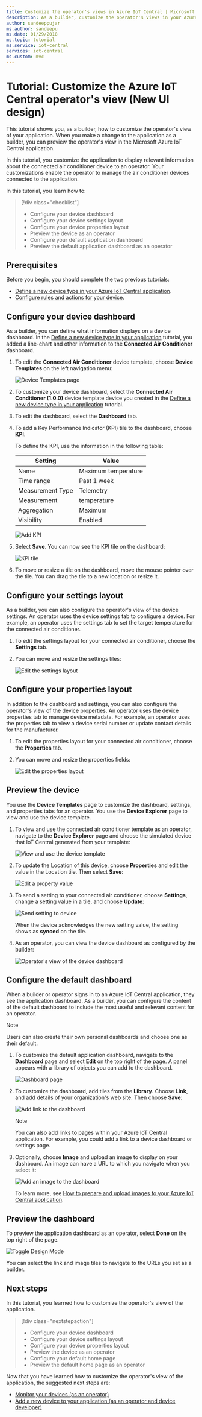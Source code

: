 ```yaml
---
title: Customize the operator's views in Azure IoT Central | Microsoft Docs
description: As a builder, customize the operator's views in your Azure IoT Central application.
author: sandeeppujar
ms.author: sandeepu
ms.date: 01/29/2018
ms.topic: tutorial
ms.service: iot-central
services: iot-central
ms.custom: mvc
---
```


# Tutorial: Customize the Azure IoT Central operator's view (New UI design)

This tutorial shows you, as a builder, how to customize the operator's view of your application. When you make a change to the application as a builder, you can preview the operator's view in the Microsoft Azure IoT Central application.

In this tutorial, you customize the application to display relevant information about the connected air conditioner device to an operator. Your customizations enable the operator to manage the air conditioner devices connected to the application.

In this tutorial, you learn how to:

> [!div class="checklist"]
> * Configure your device dashboard
> * Configure your device settings layout
> * Configure your device properties layout
> * Preview the device as an operator
> * Configure your default application dashboard
> * Preview the default application dashboard as an operator


## Prerequisites

Before you begin, you should complete the two previous tutorials:

* [Define a new device type in your Azure IoT Central application](tutorial-define-device-type.md).
* [Configure rules and actions for your device](tutorial-configure-rules.md).

## Configure your device dashboard

As a builder, you can define what information displays on a device dashboard. In the [Define a new device type in your application](tutorial-define-device-type.md) tutorial, you added a line-chart and other information to the **Connected Air Conditioner** dashboard.

1. To edit the **Connected Air Conditioner** device template, choose **Device Templates** on the left navigation menu:

    ![Device Templates page](media/tutorial-customize-operator/devicetemplates.png)

2. To customize your device dashboard, select the **Connected Air Conditioner (1.0.0)** device template device you created in the [Define a new device type in your application](tutorial-define-device-type.md) tutorial.

3. To edit the dashboard, select the **Dashboard** tab.

4. To add a Key Performance Indicator (KPI) tile to the dashboard, choose **KPI**:

    To define the KPI, use the information in the following table:

    | Setting     | Value |
    | ----------- | ----- |
    | Name        | Maximum temperature |
    | Time range  | Past 1 week |
    | Measurement Type | Telemetry |
    | Measurement | temperature |
    | Aggregation | Maximum |
    | Visibility  | Enabled |

    ![Add KPI](media/tutorial-customize-operator/addkpi.png)

5. Select **Save**. You can now see the KPI tile on the dashboard:

    ![KPI tile](media/tutorial-customize-operator/temperaturekpi.png)

6. To move or resize a tile on the dashboard, move the mouse pointer over the tile. You can drag the tile to a new location or resize it.

## Configure your settings layout

As a builder, you can also configure the operator's view of the device settings. An operator uses the device settings tab to configure a device. For example, an operator uses the settings tab to set the target temperature for the connected air conditioner.

1. To edit the settings layout for your connected air conditioner, choose the **Settings** tab.

2. You can move and resize the settings tiles:

    ![Edit the settings layout](media/tutorial-customize-operator/settingslayout.png)

## Configure your properties layout

In addition to the dashboard and settings, you can also configure the operator's view of the device properties. An operator uses the device properties tab to manage device metadata. For example, an operator uses the properties tab to view a device serial number or update contact details for the manufacturer.

1. To edit the properties layout for your connected air conditioner, choose the **Properties** tab.

2. You can move and resize the properties fields:

    ![Edit the properties layout](media/tutorial-customize-operator/propertieslayout.png)

## Preview the device

You use the **Device Templates** page to customize the dashboard, settings, and properties tabs for an operator. You use the **Device Explorer** page to view and use the device template.

1. To view and use the connected air conditioner template as an operator, navigate to the **Device Explorer** page and choose the simulated device that IoT Central generated from your template:

    ![View and use the device template](media/tutorial-customize-operator/usetemplate.png)

2. To update the Location of this device, choose **Properties** and edit the value in the Location tile. Then select **Save**:

    ![Edit a property value](media/tutorial-customize-operator/editproperty.png)

3. To send a setting to your connected air conditioner, choose **Settings**, change a setting value in a tile, and choose **Update**:

    ![Send setting to device](media/tutorial-customize-operator/sendsetting.png)

    When the device acknowledges the new setting value, the setting shows as **synced** on the tile.

4. As an operator, you can view the device dashboard as configured by the builder:

    ![Operator's view of the device dashboard](media/tutorial-customize-operator/operatordashboard.png)

## Configure the default dashboard

When a builder or operator signs in to an Azure IoT Central application, they see the application dashboard. As a builder, you can configure the content of the default dashboard to include the most useful and relevant content for an operator.

> [!NOTE]
> Users can also create their own personal dashboards and choose one as their default.

1. To customize the default application dashboard, navigate to the **Dashboard** page and select **Edit** on the top right of the page. A panel appears with a library of objects you can add to the dashboard.

    ![Dashboard page](media/tutorial-customize-operator/builderhome.png)

2. To customize the dashboard, add tiles from the **Library**. Choose **Link**, and add details of your organization's web site. Then choose **Save**:

    ![Add link to the dashboard](media/tutorial-customize-operator/addlink.png)

    > [!NOTE]
    > You can also add links to pages within your Azure IoT Central application. For example, you could add a link to a device dashboard or settings page.

3. Optionally, choose **Image** and upload an image to display on your dashboard. An image can have a URL to which you navigate when you select it:

    ![Add an image to the dashboard](media/tutorial-customize-operator/addimage.png)

    To learn more, see [How to prepare and upload images to your Azure IoT Central application](howto-prepare-images.md).

## Preview the dashboard

To preview the application dashboard as an operator, select **Done** on the top right of the page.

![Toggle Design Mode](media/tutorial-customize-operator/operatorviewhome.png)

You can select the link and image tiles to navigate to the URLs you set as a builder.

## Next steps

In this tutorial, you learned how to customize the operator's view of the application.

<!-- Repeat task list from intro -->
> [!div class="nextstepaction"]
> * Configure your device dashboard
> * Configure your device settings layout
> * Configure your device properties layout
> * Preview the device as an operator
> * Configure your default home page
> * Preview the default home page as an operator

Now that you have learned how to customize the operator's view of the application, the suggested next steps are:

* [Monitor your devices (as an operator)](tutorial-monitor-devices.md)
* [Add a new device to your application (as an operator and device developer)](tutorial-add-device.md)
